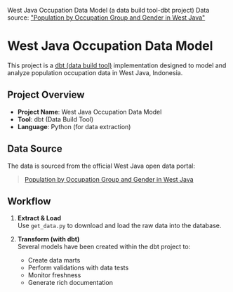 West Java Occupation Data Model (a data build tool-dbt project)
Data source:
["Population by Occupation Group and Gender in West Java"](https://opendata.jabarprov.go.id/id/dataset/jumlah-penduduk-berdasarkan-kelompok-pekerjaan-dan-jenis-kelamin-di-jawa-barat)

# West Java Occupation Data Model

This project is a [dbt (data build tool)](https://www.getdbt.com/) implementation designed to model and analyze population occupation data in West Java, Indonesia.

## Project Overview

- **Project Name**: West Java Occupation Data Model  
- **Tool**: dbt (Data Build Tool)  
- **Language**: Python (for data extraction)

## Data Source

The data is sourced from the official West Java open data portal:

> [Population by Occupation Group and Gender in West Java](https://opendata.jabarprov.go.id/id/dataset/jumlah-penduduk-berdasarkan-kelompok-pekerjaan-dan-jenis-kelamin-di-jawa-barat)

## Workflow

1. **Extract & Load**  
   Use `get_data.py` to download and load the raw data into the database.

2. **Transform (with dbt)**  
   Several models have been created within the dbt project to:
   - Create data marts
   - Perform validations with data tests
   - Monitor freshness
   - Generate rich documentation
